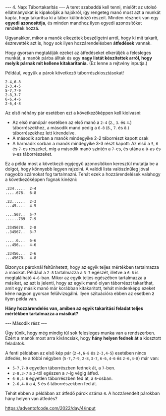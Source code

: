 --- 4. Nap: Tábortakarítás ---
A teret szabaddá kell tenni, mielőtt az utolsó ellátmányokat is kipakolják a hajókról, így rengeteg manó most azt a munkát kapta, hogy takarítsa ki a tábor különböző részeit. Minden résznek van egy **egyedi azonosítója**, és minden manóhoz ilyen egyedi azonosítókat rendeltek hozzá. 

Ugyanakkor, mikor a manók elkezdtek beszélgetni arról, hogy ki mit takarít, észrevették azt is, hogy sok ilyen hozzárendelésben **átfedések** vannak.

Hogy gyorsan megtalálják ezeket az átfedéseket elkerüljék a felesleges munkát, a manók párba álltak és egy **nagy listát készítettek arról, hogy melyik párnak mit kellene kitakarítania.** (Ez lenne a rejtvény inputja.)

Például, vegyük a párok következő táborrészkiosztásokat!

```
2-4,6-8
2-3,4-5
5-7,7-9
2-8,3-7
6-6,4-6
2-6,4-8
```

Az első néhány pár esetében ezt a következőképpen kell kiolvasni:
- Az első manópár esetében az első manó a ``2-4`` (``2``., ``3``. és ``4``.) táborrészekhez, a második manó pedig a ``6-8`` (``6``., ``7``. és ``8``.) táborrészekhez lett kirendelve.
- A második sorban a manók mindegyike 2-2 táborrészt kapott csak
- A harmadik sorban a manók mindegyike 3-3 részt kapott: Az első a ``5``, ``6`` és ``7``-es részeket, míg a második manó szintén a ``7``-es, és utána a ``8``-as és ``9``-es táborrészeket.

Ez a példa most a következő egyjegyű azonosítókon keresztül mutatja be a dolgot, hogy könnyebb legyen rajzolni. A valódi lista valószínűleg jóval nagyobb számokat fog tartalmazni. Tehát ezek a hozzárendelések valahogy a következőképpen fognak kinézni:
```
.234.....  2-4
.....678.  6-8

.23......  2-3
...45....  4-5

....567..  5-7
......789  7-9

.2345678.  2-8
..34567..  3-7

.....6...  6-6
...456...  4-6

.23456...  2-6
...45678.  4-8
```

Bizonyos pároknál feltűnhetett, hogy az egyik teljes mértékben tartalmazza a másikat. Például a ``2-8`` tartalmazza a ``3-7`` egészét, illetve a ``6-6`` is megtalálható ``4-6``-ban. Mikor az egyik teljes egészében tartalmazza a másikat, az azt is jelenti, hogy az egyik manó olyan táborrészt takaríthat, amit egy másik manó már korábban kitakarított, tehát mindenképp ezeket kéne nagyon gyorsan felülvizsgálni. Ilyen szituációra ebben az esetben **``2``** ilyen példa van.  

**Hány hozzárendelés van, amiben az egyik takarítási feladat teljes mértékben tartalmazza a másikat?**

--- Második rész ---

Úgy tűnik, hogy még mindig túl sok felesleges munka van a rendszerben. Ezért a manók most arra kíváncsiak, hogy **hány helyen fednek át** a kiosztott feladatok.

A fenti példában az első kép pár (``2-4,6-8`` és ``2-3,4-5``) esetében nincs átfedés, te a többi négyben (``5-7,7-9``, ``2-8,3-7``, ``6-6,4-6`` és ``2-6,4-8``) már van: 

- ``5-7,7-9`` egyetlen táborrészben fednek át, a ``7``-ben.
- ``2-8,3-7`` a ``3``-tól egészen a ``7``-ig végig átfed.
- ``6-6,4-6`` egyetlen táborrészben fed át, a ``6``-osban. 
- ``2-6,4-8`` a ``4``, ``5`` és ``6`` táborrészekben fed át. 

Tehát ebben a példában az átfedő párok száma **``4``**.
A hozzárendelt párokban hány helyen van átfedés?

https://adventofcode.com/2022/day/4/input
